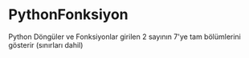 # PythonFonksiyon
Python Döngüler ve Fonksiyonlar girilen 2 sayının 7'ye tam bölümlerini gösterir (sınırları dahil)

